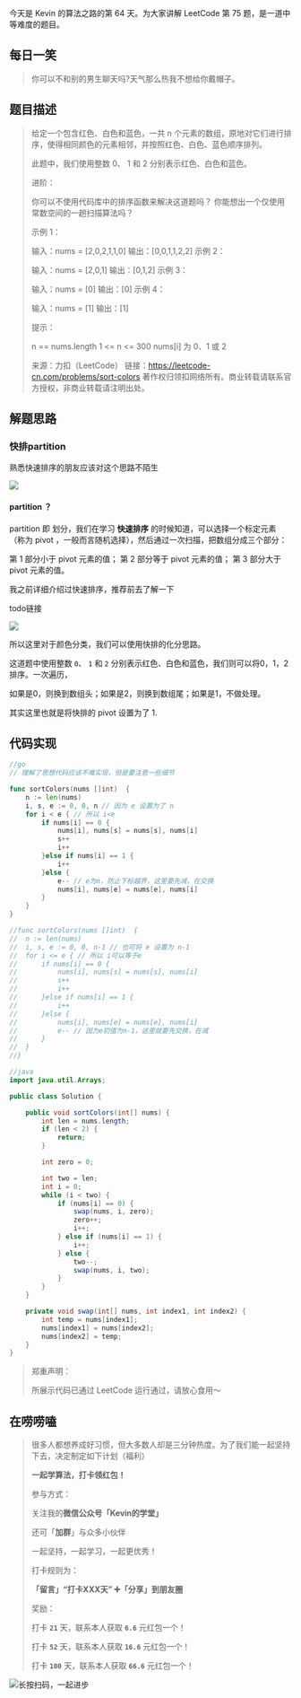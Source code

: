 今天是 Kevin 的算法之路的第 64 天。为大家讲解 LeetCode 第 75 题，是一道中等难度的题目。



## 每日一笑

> 你可以不和别的男生聊天吗?天气那么热我不想给你戴帽子。



## 题目描述

> 给定一个包含红色、白色和蓝色，一共 n 个元素的数组，原地对它们进行排序，使得相同颜色的元素相邻，并按照红色、白色、蓝色顺序排列。
>
> 此题中，我们使用整数 0、 1 和 2 分别表示红色、白色和蓝色。
>
>  
>
> 进阶：
>
> 你可以不使用代码库中的排序函数来解决这道题吗？
> 你能想出一个仅使用常数空间的一趟扫描算法吗？
>
>
> 示例 1：
>
> 输入：nums = [2,0,2,1,1,0]
> 输出：[0,0,1,1,2,2]
> 示例 2：
>
> 输入：nums = [2,0,1]
> 输出：[0,1,2]
> 示例 3：
>
> 输入：nums = [0]
> 输出：[0]
> 示例 4：
>
> 输入：nums = [1]
> 输出：[1]
>
>
> 提示：
>
> n == nums.length
> 1 <= n <= 300
> nums[i] 为 0、1 或 2
>
> 来源：力扣（LeetCode）
> 链接：https://leetcode-cn.com/problems/sort-colors
> 著作权归领扣网络所有。商业转载请联系官方授权，非商业转载请注明出处。



## 解题思路

### 快排partition

熟悉快速排序的朋友应该对这个思路不陌生

![](http://goleetcode.ifree258.top/007501.png)

#### partition ？

partition 即 划分，我们在学习 **快速排序** 的时候知道，可以选择一个标定元素（称为 pivot ，一般而言随机选择），然后通过一次扫描，把数组分成三个部分：

第 1 部分小于 pivot 元素的值；
第 2 部分等于 pivot 元素的值；
第 3 部分大于 pivot 元素的值。

我之前详细介绍过快速排序，推荐前去了解一下

todo链接



![](http://goleetcode.ifree258.top/007502.png)

所以这里对于颜色分类，我们可以使用快排的化分思路。

这道题中使用整数 `0`、 `1` 和 `2` 分别表示红色、白色和蓝色，我们则可以将0，1，2 排序。一次遍历，

如果是0，则换到数组头；如果是2，则换到数组尾；如果是1，不做处理。

其实这里也就是将快排的 pivot 设置为了 1.



## 代码实现

```go
//go
// 理解了思想代码应该不难实现，但是要注意一些细节

func sortColors(nums []int)  {
	n := len(nums)
	i, s, e := 0, 0, n // 因为 e 设置为了 n
	for i < e { // 所以 i<e
		if nums[i] == 0 {
			nums[i], nums[s] = nums[s], nums[i]
			s++
			i++
		}else if nums[i] == 1 {
			i++
		}else {
			e-- // e为n，防止下标越界，这里要先减，在交换
			nums[i], nums[e] = nums[e], nums[i]
		}
	}
}

//func sortColors(nums []int)  {
//	n := len(nums)
//	i, s, e := 0, 0, n-1 // 也可将 e 设置为 n-1
//	for i <= e { // 所以 i可以等于e
//		if nums[i] == 0 {
//			nums[i], nums[s] = nums[s], nums[i]
//			s++
//			i++
//		}else if nums[i] == 1 {
//			i++
//		}else {
//			nums[i], nums[e] = nums[e], nums[i]
//			e-- // 因为e初值为n-1，这里就要先交换，在减
//		}
//	}
//}
```



```java
//java
import java.util.Arrays;

public class Solution {

    public void sortColors(int[] nums) {
        int len = nums.length;
        if (len < 2) {
            return;
        }

        int zero = 0;

        int two = len;
        int i = 0;
        while (i < two) {
            if (nums[i] == 0) {
                swap(nums, i, zero);
                zero++;
                i++;
            } else if (nums[i] == 1) {
                i++;
            } else {
                two--;
                swap(nums, i, two);
            }
        }
    }

    private void swap(int[] nums, int index1, int index2) {
        int temp = nums[index1];
        nums[index1] = nums[index2];
        nums[index2] = temp;
    }
}
```



> 郑重声明：
>
> 所展示代码已通过 LeetCode 运行通过，请放心食用～



## 在唠唠嗑

> 很多人都想养成好习惯，但大多数人却是三分钟热度。为了我们能一起坚持下去，决定制定如下计划（福利）
>
> **一起学算法，打卡领红包！**
>
> 参与方式：
>
> 关注我的**微信公众号「Kevin的学堂」**
>
> 还可「**加群**」与众多小伙伴
>
> 一起坚持，一起学习，一起更优秀！
>
> 打卡规则为：
>
> **「留言」“打卡XXX天” ➕「分享」到朋友圈**
>
> 奖励：
>
> 打卡 **`21`** 天，联系本人获取 **`6.6`** 元红包一个！
>
> 打卡 **`52`** 天，联系本人获取 **`16.6`** 元红包一个！
>
> 打卡 **`100`** 天，联系本人获取 **`66.6`** 元红包一个！



![长按扫码，一起进步](http://wesub.ifree258.top/wesubQRCode-2.png)